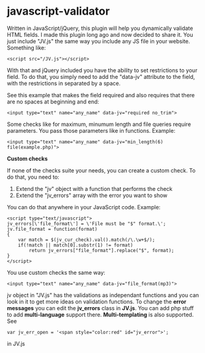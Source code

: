 javascript-validator
==============

Written in JavaScript/jQuery, this plugin will help you dynamically validate HTML fields. I made this plugin long ago and now decided to share it.
You just include "JV.js" the same way you include any JS file in your website. Something like:
```
<script src="/JV.js"></script>
```
With that and jQuery included you have the ability to set restrictions to your field. To do that, you simply need to add the "data-jv" attribute to the field, with the restrictions in separated by a space.

See this example that makes the field required and also requires that there are no spaces at beginning and end:
```
<input type="text" name="any_name" data-jv="required no_trim">
```
Some checks like for maximum, minumum length and file queries require parameters. You pass those parameters like in functions. Example:
```
<input type="text" name="any_name" data-jv="min_length(6) file(example.php)">
```
__Custom checks__

If none of the checks suite your needs, you can create a custom check. To do that, you need to:

1. Extend the "jv" object with a function that performs the check
2. Extend the "jv_errors" array with the error you want to show

You can do that anywhere in your JavaScript code.
Example:
```
<script type="text/javascript">
jv_errors[\'file_format\'] = \'File must be "$" format.\';
jv.file_format = function(format)
{
    var match = $(jv_cur_check).val().match(/\.\w+$/);
    if(!match || match[0].substr(1) != format)
        return jv_errors["file_format"].replace("$", format);
}
</script>
```
You use custom checks the same way:
```
<input type="text" name="any_name" data-jv="file_format(mp3)">
```
jv object in "JV.js" has the validations as independant functions and you can look in it to get more ideas on validation functions.
To change the __error messages__ you can edit the __jv_errors__ class in __JV.js__. You can add php stuff to add __multi-language__ support there.
__Multi-templating__ is also supported. See
```
var jv_err_open = '<span style="color:red" id="jv_error">';
```
in JV.js
